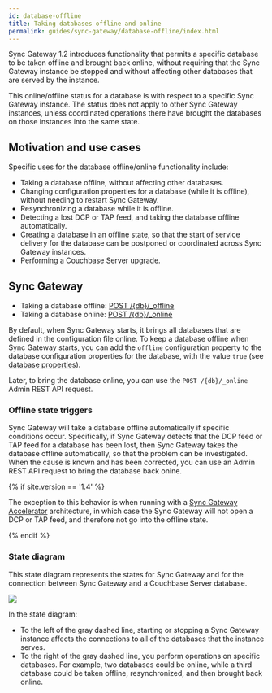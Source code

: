 ```yaml
---
id: database-offline
title: Taking databases offline and online
permalink: guides/sync-gateway/database-offline/index.html
---
```


Sync Gateway 1.2 introduces functionality that permits a specific database to be taken offline and brought back online, without requiring that the Sync Gateway instance be stopped and without affecting other databases that are served by the instance.

This online/offline status for a database is with respect to a specific Sync Gateway instance. The status does not apply to other Sync Gateway instances, unless coordinated operations there have brought the databases on those instances into the same state.

## Motivation and use cases

Specific uses for the database offline/online functionality include:

- Taking a database offline, without affecting other databases.
- Changing configuration properties for a database (while it is offline), without needing to restart Sync Gateway.
- Resynchronizing a database while it is offline.
- Detecting a lost DCP or TAP feed, and taking the database offline automatically.
- Creating a database in an offline state, so that the start of service delivery for the database can be postponed or coordinated across Sync Gateway instances.
- Performing a Couchbase Server upgrade.

## Sync Gateway

- Taking a database offline: [POST /{db}/_offline](../../../references/sync-gateway/admin-rest-api/index.html#!/database/post_db_offline)
- Taking a database online: [POST /{db}/_online](../../../references/sync-gateway/admin-rest-api/index.html#!/database/post_db_online)

By default, when Sync Gateway starts, it brings all databases that are defined in the configuration file online. To keep a database offline when Sync Gateway starts, you can add the `offline` configuration property to the database configuration properties for the database, with the value `true` (see [database properties](../config-properties/index.html#foo_db)).

Later, to bring the database online, you can use the `POST /{db}/_online` Admin REST API request.

### Offline state triggers

Sync Gateway will take a database offline automatically if specific conditions occur. Specifically, if Sync Gateway detects that the DCP feed or TAP feed for a database has been lost, then Sync Gateway takes the database offline automatically, so that the problem can be investigated. When the cause is known and has been corrected, you can use an Admin REST API request to bring the database back onine.

{% if site.version == '1.4' %}

The exception to this behavior is when running with a [Sync Gateway Accelerator](../accelerator.html) architecture, in which case the Sync Gateway will not open a DCP or TAP feed, and therefore not go into the offline state.

{% endif %}

### State diagram

This state diagram represents the states for Sync Gateway and for the connection between Sync Gateway and a Couchbase Server database.

![](../img/state-diagram-offline-12.png)

In the state diagram:

- To the left of the gray dashed line, starting or stopping a Sync Gateway instance affects the connections to all of the databases that the instance serves.
- To the right of the gray dashed line, you perform operations on specific databases. For example, two databases could be online, while a third database could be taken offline, resynchronized, and then brought back online.